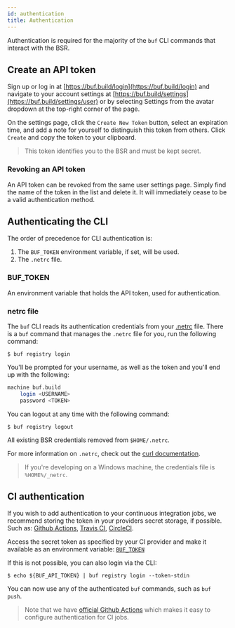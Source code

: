 ```yaml
---
id: authentication
title: Authentication
---
```


Authentication is required for the majority of the `buf` CLI commands
that interact with the BSR.

## Create an API token

Sign up or log in at [https://buf.build/login](https://buf.build/login) and navigate to your
account settings at [https://buf.build/settings](https://buf.build/settings/user) or by selecting
Settings from the avatar dropdown at the top-right corner of the page.

On the settings page, click the `Create New Token` button, select an
expiration time, and add a note for yourself to distinguish this token from others.
Click `Create` and copy the token to your clipboard.

> This token identifies you to the BSR and must be kept secret.

### Revoking an API token

An API token can be revoked from the same user settings page. Simply find the name
of the token in the list and delete it. It will immediately cease to be a valid
authentication method.

## Authenticating the CLI

The order of precedence for CLI authentication is:

1. The `BUF_TOKEN` environment variable, if set, will be used.
2. The `.netrc` file.

### BUF_TOKEN

An environment variable that holds the API token, used for authentication.

### netrc file

The `buf` CLI reads its authentication credentials from your
[.netrc](https://www.gnu.org/software/inetutils/manual/html_node/The-_002enetrc-file.html)
file. There is a `buf` command that manages the `.netrc` file for you, run the following command:

```terminal
$ buf registry login
```

You'll be prompted for your username, as well as the token and you'll end up with the following:

```sh title="~/.netrc"
machine buf.build
    login <USERNAME>
    password <TOKEN>
```

You can logout at any time with the following command:

```terminal
$ buf registry logout
```

All existing BSR credentials removed from `$HOME/.netrc`.

For more information on `.netrc`, check out the [curl documentation](https://everything.curl.dev/usingcurl/netrc).

> If you're developing on a Windows machine, the credentials file is `%HOME%/_netrc`.

## CI authentication

If you wish to add authentication to your continuous integration jobs, we recommend storing the token in your providers secret storage, if possible. Such as:
[Github Actions](https://docs.github.com/en/actions/reference/encrypted-secrets#about-encrypted-secrets),
[Travis CI](https://docs.travis-ci.com/user/environment-variables/#defining-encrypted-variables-in-travisyml),
[CircleCI](https://circleci.com/docs/2.0/env-vars/).

Access the secret token as specified by your CI provider and make it available as an environment variable: [`BUF_TOKEN`](#buf_token)

If this is not possible, you can also login via the CLI:

```terminal
$ echo ${BUF_API_TOKEN} | buf registry login --token-stdin
```

You can now use any of the authenticated `buf` commands, such as `buf push`.

> Note that we have [official Github Actions](../ci-cd/github-actions.md) which makes it easy to configure authentication for CI jobs.
